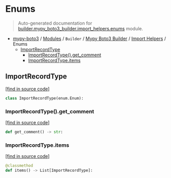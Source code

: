 # Enums

> Auto-generated documentation for [builder.mypy_boto3_builder.import_helpers.enums](https://github.com/vemel/mypy_boto3/blob/master/builder/mypy_boto3_builder/import_helpers/enums.py) module.

- [mypy-boto3](../../../README.md#mypy_boto3) / [Modules](../../../MODULES.md#mypy-boto3-modules) / `Builder` / [Mypy Boto3 Builder](../index.md#mypy-boto3-builder) / [Import Helpers](index.md#import-helpers) / Enums
    - [ImportRecordType](#importrecordtype)
        - [ImportRecordType().get_comment](#importrecordtypeget_comment)
        - [ImportRecordType.items](#importrecordtypeitems)

## ImportRecordType

[[find in source code]](https://github.com/vemel/mypy_boto3/blob/master/builder/mypy_boto3_builder/import_helpers/enums.py#L7)

```python
class ImportRecordType(enum.Enum):
```

### ImportRecordType().get_comment

[[find in source code]](https://github.com/vemel/mypy_boto3/blob/master/builder/mypy_boto3_builder/import_helpers/enums.py#L22)

```python
def get_comment() -> str:
```

### ImportRecordType.items

[[find in source code]](https://github.com/vemel/mypy_boto3/blob/master/builder/mypy_boto3_builder/import_helpers/enums.py#L13)

```python
@classmethod
def items() -> List[ImportRecordType]:
```
